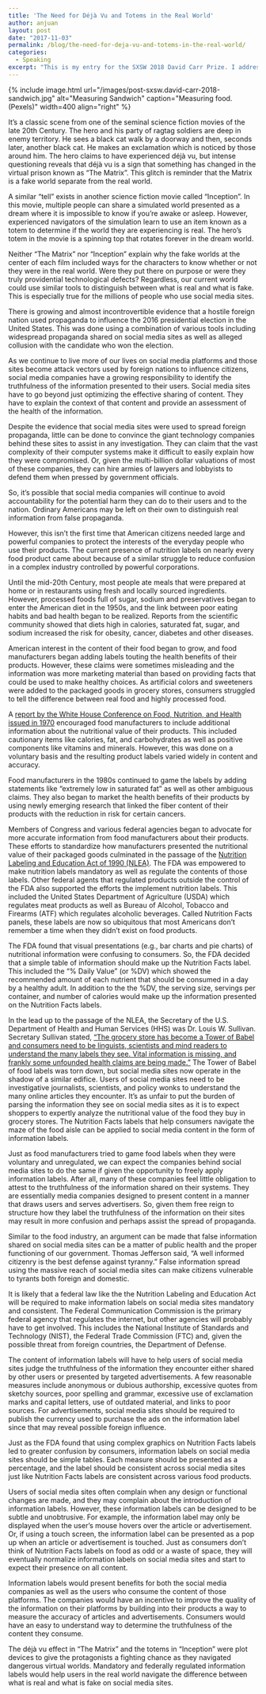 ```yaml
---
title: 'The Need for Déjà Vu and Totems in the Real World'
author: anjuan
layout: post
date: "2017-11-03"
permalink: /blog/the-need-for-deja-vu-and-totems-in-the-real-world/
categories:
  - Speaking
excerpt: "This is my entry for the SXSW 2018 David Carr Prize. I addressed the need for social media companies to present information about the health of the content shared on their sites."
---
```


{% include image.html url="/images/post-sxsw.david-carr-2018-sandwich.jpg" alt="Measuring Sandwich" caption="Measuring food. (Pexels)" width=400 align="right" %}

It’s a classic scene from one of the seminal science fiction movies of the late 20th Century. The hero and his party of ragtag soldiers are deep in enemy territory. He sees a black cat walk by a doorway and then, seconds later, another black cat. He makes an exclamation which is noticed by those around him. The hero claims to have experienced déjà vu, but intense questioning reveals that déjà vu is a sign that something has changed in the virtual prison known as “The Matrix”. This glitch is reminder that the Matrix is a fake world separate from the real world. 

A similar “tell” exists in another science fiction movie called “Inception”. In this movie, multiple people can share a simulated world presented as a dream where it is impossible to know if you’re awake or asleep. However, experienced navigators of the simulation learn to use an item known as a totem to determine if the world they are experiencing is real. The hero’s totem in the movie is a spinning top that rotates forever in the dream world. 

Neither “The Matrix” nor “Inception” explain why the fake worlds at the center of each film included ways for the characters to know whether or not they were in the real world. Were they put there on purpose or were they truly providential technological defects? Regardless, our current world could use similar tools to distinguish between what is real and what is fake. This is especially true for the millions of people who use social media sites.

There is growing and almost incontrovertible evidence that a hostile foreign nation used propaganda to influence the 2016 presidential election in the United States. This was done using a combination of various tools including widespread propaganda shared on social media sites as well as alleged collusion with the candidate who won the election.

As we continue to live more of our lives on social media platforms and those sites become attack vectors used by foreign nations to influence citizens, social media companies have a growing responsibility to identify the truthfulness of the information presented to their users. Social media sites have to go beyond just optimizing the effective sharing of content. They have to explain the context of that content and provide an assessment of the health of the information. 

Despite the evidence that social media sites were used to spread foreign propaganda, little can be done to convince the giant technology companies behind these sites to assist in any investigation. They can claim that the vast complexity of their computer systems make it difficult to easily explain how they were compromised. Or, given the multi-billion dollar valuations of most of these companies, they can hire armies of lawyers and lobbyists to defend them when pressed by government officials.

So, it’s possible that social media companies will continue to avoid accountability for the potential harm they can do to their users and to the nation. Ordinary Americans may be left on their own to distinguish real information from false propaganda.

However, this isn’t the first time that American citizens needed large and powerful companies to protect the interests of the everyday people who use their products. The current presence of nutrition labels on nearly every food product came about because of a similar struggle to reduce confusion in a complex industry controlled by powerful corporations.

Until the mid-20th Century, most people ate meals that were prepared at home or in restaurants using fresh and locally sourced ingredients. However, processed foods full of sugar, sodium and preservatives began to enter the American diet in the 1950s, and the link between poor eating habits and bad health began to be realized. Reports from the scientific community showed that diets high in calories, saturated fat, sugar, and sodium increased the risk for obesity, cancer, diabetes and other diseases. 

American interest in the content of their food began to grow, and food manufacturers began adding labels touting the health benefits of their products. However, these claims were sometimes misleading and the information was more marketing material than based on providing facts that could be used to make healthy choices. As artificial colors and sweeteners were added to the packaged goods in grocery stores, consumers struggled to tell the difference between real food and highly processed food.

A [report by the White House Conference on Food, Nutrition, and Health issued in 1970](https://www.nixonlibrary.gov/forresearchers/find/textual/central/smof/whcofnh.php) encouraged food manufacturers to include additional information about the nutritional value of their products. This included cautionary items like calories, fat, and carbohydrates as well as positive components like vitamins and minerals. However, this was done on a voluntary basis and the resulting product labels varied widely in content and accuracy. 

Food manufacturers in the 1980s continued to game the labels by adding statements like  “extremely low in saturated fat” as well as other ambiguous claims. They also began to market the health benefits of their products by using newly emerging research that linked the fiber content of their products with the reduction in risk for certain cancers. 

Members of Congress and various federal agencies began to advocate for more accurate information from food manufacturers about their products. These efforts to standardize how manufacturers presented the nutritional value of their packaged goods culminated in the passage of the [Nutrition Labeling and Education Act of 1990 (NLEA)](https://www.fda.gov/iceci/inspections/inspectionguides/ucm074948.htm). The FDA was empowered to make nutrition labels mandatory as well as regulate the contents of those labels. Other federal agents that regulated products outside the control of the FDA also supported the efforts the implement nutrition labels. This included the United States Department of Agriculture (USDA) which regulates meat products as well as Bureau of Alcohol, Tobacco and Firearms (ATF) which regulates alcoholic beverages. Called Nutrition Facts panels, these labels are now so ubiquitous that most Americans don’t remember a time when they didn’t exist on food products.

The FDA found that visual presentations (e.g., bar charts and pie charts) of nutritional information were confusing to consumers. So, the FDA decided that a simple table of information should make up the Nutrition Facts label. This included the “% Daily Value” (or %DV) which showed the recommended amount of each nutrient that should be consumed in a day by a healthy adult. In addition to the the %DV, the serving size, servings per container, and number of calories would make up the information presented on the Nutrition Facts labels.

In the lead up to the passage of the NLEA, the Secretary of the U.S. Department of Health and Human Services (HHS) was Dr. Louis W. Sullivan. Secretary Sullivan stated, [“The grocery store has become a Tower of Babel and consumers need to be linguists, scientists and mind readers to understand the many labels they see. Vital information is missing, and frankly some unfounded health claims are being made.”](http://www.nytimes.com/1990/03/08/nyregion/quotation-of-the-day-965390.html) The Tower of Babel of food labels was torn down, but social media sites now operate in the shadow of a similar edifice. Users of social media sites need to be investigative journalists, scientists, and policy wonks to understand the many online articles they encounter. It’s as unfair to put the burden of parsing the information they see on social media sites as it is to expect shoppers to expertly analyze the nutritional value of the food they buy in grocery stores. The Nutrition Facts labels that help consumers navigate the maze of the food aisle can be applied to social media content in the form of information labels.

Just as food manufacturers tried to game food labels when they were voluntary and unregulated, we can expect the companies behind social media sites to do the same if given the opportunity to freely apply information labels. After all, many of these companies feel little obligation to attest to the truthfulness of the information shared on their systems. They are essentially media companies designed to present content in a manner that draws users and serves advertisers. So, given them free reign to structure how they label the truthfulness of the information on their sites may result in more confusion and perhaps assist the spread of propaganda.

Similar to the food industry, an argument can be made that false information shared on social media sites can be a matter of public health and the proper functioning of our government. Thomas Jefferson said, “A well informed citizenry is the best defense against tyranny.” False information spread using the massive reach of social media sites can make citizens vulnerable to tyrants both foreign and domestic.

It is likely that a federal law like the the Nutrition Labeling and Education Act will be required to make information labels on social media sites mandatory and consistent. The Federal Communication Commission is the primary federal agency that regulates the internet, but other agencies will probably have to get involved. This includes the National Institute of Standards and Technology (NIST), the Federal Trade Commission (FTC) and, given the possible threat from foreign countries, the Department of Defense. 

The content of information labels will have to help users of social media sites judge the truthfulness of the information they encounter either shared by other users or presented by targeted advertisements. A few reasonable measures include anonymous or dubious authorship, excessive quotes from sketchy sources, poor spelling and grammar, excessive use of exclamation marks and capital letters, use of outdated material, and links to poor sources. For advertisements, social media sites should be required to publish the currency used to purchase the ads on the information label since that may reveal possible foreign influence. 

Just as the FDA found that using complex graphics on Nutrition Facts labels led to greater confusion by consumers, information labels on social media sites should be simple tables. Each measure should be presented as a percentage, and the label should be consistent across social media sites just like Nutrition Facts labels are consistent across various food products.

Users of social media sites often complain when any design or functional changes are made, and they may complain about the introduction of information labels. However, these information labels can be designed to be subtle and unobtrusive. For example, the information label may only be displayed when the user’s mouse hovers over the article or advertisement. Or, if using a touch screen, the information label can be presented as a pop up when an article or advertisement is touched. Just as consumers don’t think of Nutrition Facts labels on food as odd or a waste of space, they will eventually normalize information labels on social media sites and start to expect their presence on all content.

Information labels would present benefits for both the social media companies as well as the users who consume the content of those platforms. The companies would have an incentive to improve the quality of the information on their platforms by building into their products a way to measure the accuracy of articles and advertisements. Consumers would have an easy to understand way to determine the truthfulness of the content they consume.

The déjà vu effect in “The Matrix” and the totems in “Inception” were plot devices to give the protagonists a fighting chance as they navigated dangerous virtual worlds. Mandatory and federally regulated information labels would help users in the real world navigate the difference between what is real and what is fake on social media sites.
